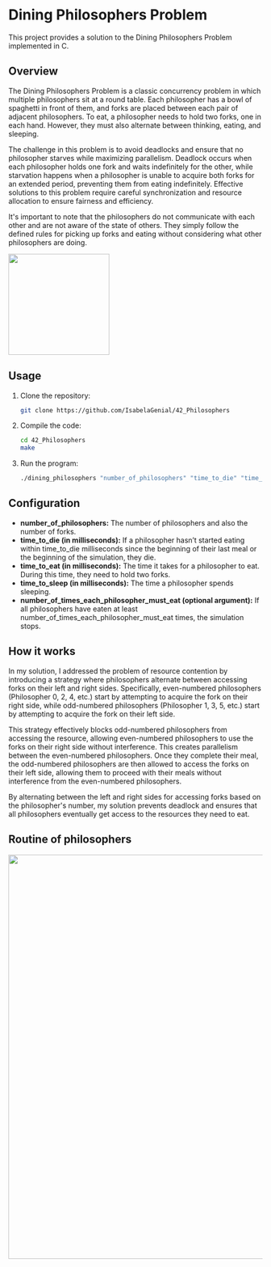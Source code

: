 # Dining Philosophers Problem

This project provides a solution to the Dining Philosophers Problem implemented in C.


## Overview

The Dining Philosophers Problem is a classic concurrency problem in which multiple philosophers sit at a round table. Each philosopher has a bowl of spaghetti in front of them, and forks are placed between each pair of adjacent philosophers. To eat, a philosopher needs to hold two forks, one in each hand. However, they must also alternate between thinking, eating, and sleeping.

The challenge in this problem is to avoid deadlocks and ensure that no philosopher starves while maximizing parallelism. Deadlock occurs when each philosopher holds one fork and waits indefinitely for the other, while starvation happens when a philosopher is unable to acquire both forks for an extended period, preventing them from eating indefinitely. Effective solutions to this problem require careful synchronization and resource allocation to ensure fairness and efficiency.

It's important to note that the philosophers do not communicate with each other and are not aware of the state of others. They simply follow the defined rules for picking up forks and eating without considering what other philosophers are doing.

<img  src="https://cdn.discordapp.com/attachments/1021438070727381063/1210259840891617352/Design_sem_nome_4.png?ex=65e9e94f&is=65d7744f&hm=162c1b6285df9edc49a8055cae9da1452982f8c2f85d353e05112fe841d9cc6d&"  width="200"  height="200">

## Usage

1. Clone the repository:

    ```bash
    git clone https://github.com/IsabelaGenial/42_Philosophers
    ```

2. Compile the code:

    ```bash
    cd 42_Philosophers
    make
    ```

3. Run the program:

    ```bash
    ./dining_philosophers "number_of_philosophers" "time_to_die" "time_to_eat" "time_to_sleep" [number_of_times_each_philosopher_must_eat]
    ```

## Configuration

- **number_of_philosophers:** The number of philosophers and also the number of forks.
- **time_to_die (in milliseconds):** If a philosopher hasn’t started eating within time_to_die milliseconds since the beginning of their last meal or the beginning of the simulation, they die.
- **time_to_eat (in milliseconds):** The time it takes for a philosopher to eat. During this time, they need to hold two forks.
- **time_to_sleep (in milliseconds):** The time a philosopher spends sleeping.
- **number_of_times_each_philosopher_must_eat (optional argument):** If all philosophers have eaten at least number_of_times_each_philosopher_must_eat times, the simulation stops.

## How it works

In my solution, I addressed the problem of resource contention by introducing a strategy where philosophers alternate between accessing forks on their left and right sides. Specifically, even-numbered philosophers (Philosopher 0, 2, 4, etc.) start by attempting to acquire the fork on their right side, while odd-numbered philosophers (Philosopher 1, 3, 5, etc.) start by attempting to acquire the fork on their left side.

This strategy effectively blocks odd-numbered philosophers from accessing the resource, allowing even-numbered philosophers to use the forks on their right side without interference. This creates parallelism between the even-numbered philosophers. Once they complete their meal, the odd-numbered philosophers are then allowed to access the forks on their left side, allowing them to proceed with their meals without interference from the even-numbered philosophers.

By alternating between the left and right sides for accessing forks based on the philosopher's number, my solution prevents deadlock and ensures that all philosophers eventually get access to the resources they need to eat.

## Routine of philosophers
<div>
<img  src="https://cdn.discordapp.com/attachments/1021438070727381063/1215392239140741212/Philosopher_Project_Flowchart_-_Exemplo_de_fluxograma_de_central_de_atendimento_4.png?ex=65fc953a&is=65ea203a&hm=15d5c6c01ae0f85266f0f46bfb3e44f7cbaea97fce2a93afe269915a377b11fc&"  width=""  height="800">
<div/>
